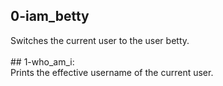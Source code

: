 ## 0-iam_betty 


Switches the current user to the user betty.
<br><br> ## 1-who_am_i: <br>Prints the effective username of the current user.
